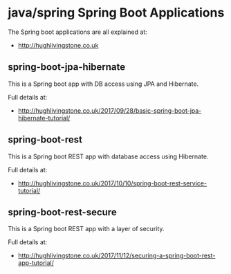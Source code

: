 # java/spring Spring Boot Applications
The Spring boot applications are all explained at:
- http://hughlivingstone.co.uk

## spring-boot-jpa-hibernate
This is a Spring boot app with DB access using JPA and Hibernate. 

Full details at:
- http://hughlivingstone.co.uk/2017/09/28/basic-spring-boot-jpa-hibernate-tutorial/

## spring-boot-rest
This is a Spring boot REST app with database access using Hibernate.

Full details at:
- http://hughlivingstone.co.uk/2017/10/10/spring-boot-rest-service-tutorial/

## spring-boot-rest-secure	
This is a Spring boot REST app with a layer of security.

Full details at:
- http://hughlivingstone.co.uk/2017/11/12/securing-a-spring-boot-rest-app-tutorial/
